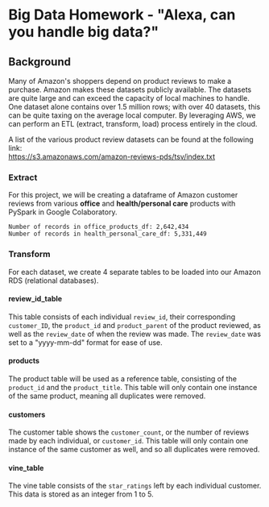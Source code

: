 # Big Data Homework - "Alexa, can you handle big data?"

## Background

Many of Amazon's shoppers depend on product reviews to make a purchase. Amazon makes these datasets publicly available. The datasets are quite large and can exceed the capacity of local machines to handle. One dataset alone contains over 1.5 million rows; with over 40 datasets, this can be quite taxing on the average local computer. By leveraging AWS, we can perform an ETL (extract, transform, load) process entirely in the cloud.

A list of the various product review datasets can be found at the following link: <br>
https://s3.amazonaws.com/amazon-reviews-pds/tsv/index.txt

### Extract
For this project, we will be creating a dataframe of Amazon customer reviews from various <b>office</b> and <b>health/personal care</b> products with PySpark in Google Colaboratory.

`Number of records in office_products_df: 2,642,434` <br>
`Number of records in health_personal_care_df: 5,331,449`

### Transform
For each dataset, we create 4 separate tables to be loaded into our Amazon RDS (relational databases).

#### review_id_table
This table consists of each individual `review_id`, their corresponding `customer_ID`, the `product_id` and `product_parent` of the product reviewed, as well as the `review_date` of when the review was made.
The `review_date` was set to a "yyyy-mm-dd" format for ease of use.

#### products
The product table will be used as a reference table, consisting of the `product_id` and the `product_title`.
This table will only contain one instance of the same product, meaning all duplicates were removed.

#### customers
The customer table shows the `customer_count`, or the number of reviews made by each individual, or `customer_id`.
This table will only contain one instance of the same customer as well, and so all duplicates were removed.

#### vine_table
The vine table consists of the `star_ratings` left by each individual customer.
This data is stored as an integer from 1 to 5.